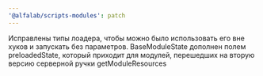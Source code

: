 ```yaml
---
'@alfalab/scripts-modules': patch
---
```


Исправлены типы лоадера, чтобы можно было использовать его вне хуков и запускать без параметров. BaseModuleState дополнен полем preloadedState, который приходит для модулей, перешедших на вторую версию серверной ручки getModuleResources

